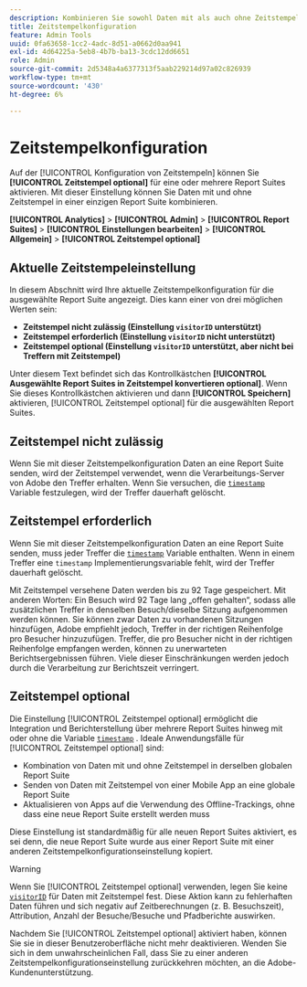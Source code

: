 ```yaml
---
description: Kombinieren Sie sowohl Daten mit als auch ohne Zeitstempel in einer einzigen Report Suite.
title: Zeitstempelkonfiguration
feature: Admin Tools
uuid: 0fa63658-1cc2-4adc-8d51-a0662d0aa941
exl-id: 4d64225a-5eb8-4b7b-ba13-3cdc12dd6651
role: Admin
source-git-commit: 2d5348a4a6377313f5aab229214d97a02c826939
workflow-type: tm+mt
source-wordcount: '430'
ht-degree: 6%

---
```


# Zeitstempelkonfiguration

Auf der [!UICONTROL Konfiguration von Zeitstempeln] können Sie **[!UICONTROL Zeitstempel optional]** für eine oder mehrere Report Suites aktivieren. Mit dieser Einstellung können Sie Daten mit und ohne Zeitstempel in einer einzigen Report Suite kombinieren.

**[!UICONTROL Analytics]** > **[!UICONTROL Admin]** > **[!UICONTROL Report Suites]** > **[!UICONTROL Einstellungen bearbeiten]** > **[!UICONTROL Allgemein]** > **[!UICONTROL Zeitstempel optional]**

## Aktuelle Zeitstempeleinstellung

In diesem Abschnitt wird Ihre aktuelle Zeitstempelkonfiguration für die ausgewählte Report Suite angezeigt. Dies kann einer von drei möglichen Werten sein:

* **Zeitstempel nicht zulässig (Einstellung `visitorID` unterstützt)**
* **Zeitstempel erforderlich (Einstellung `visitorID` nicht unterstützt)**
* **Zeitstempel optional (Einstellung `visitorID` unterstützt, aber nicht bei Treffern mit Zeitstempel)**

Unter diesem Text befindet sich das Kontrollkästchen **[!UICONTROL Ausgewählte Report Suites in Zeitstempel konvertieren optional]**. Wenn Sie dieses Kontrollkästchen aktivieren und dann **[!UICONTROL Speichern]** aktivieren, [!UICONTROL Zeitstempel optional] für die ausgewählten Report Suites.

## Zeitstempel nicht zulässig

Wenn Sie mit dieser Zeitstempelkonfiguration Daten an eine Report Suite senden, wird der Zeitstempel verwendet, wenn die Verarbeitungs-Server von Adobe den Treffer erhalten. Wenn Sie versuchen, die [`timestamp`](/help/implement/vars/page-vars/timestamp.md) Variable festzulegen, wird der Treffer dauerhaft gelöscht.

## Zeitstempel erforderlich

Wenn Sie mit dieser Zeitstempelkonfiguration Daten an eine Report Suite senden, muss jeder Treffer die [`timestamp`](/help/implement/vars/page-vars/timestamp.md) Variable enthalten. Wenn in einem Treffer eine `timestamp` Implementierungsvariable fehlt, wird der Treffer dauerhaft gelöscht.

Mit Zeitstempel versehene Daten werden bis zu 92 Tage gespeichert. Mit anderen Worten: Ein Besuch wird 92 Tage lang „offen gehalten“, sodass alle zusätzlichen Treffer in denselben Besuch/dieselbe Sitzung aufgenommen werden können. Sie können zwar Daten zu vorhandenen Sitzungen hinzufügen, Adobe empfiehlt jedoch, Treffer in der richtigen Reihenfolge pro Besucher hinzuzufügen. Treffer, die pro Besucher nicht in der richtigen Reihenfolge empfangen werden, können zu unerwarteten Berichtsergebnissen führen. Viele dieser Einschränkungen werden jedoch durch die Verarbeitung zur Berichtszeit verringert.

## Zeitstempel optional

Die Einstellung [!UICONTROL Zeitstempel optional] ermöglicht die Integration und Berichterstellung über mehrere Report Suites hinweg mit oder ohne die Variable [`timestamp`](/help/implement/vars/page-vars/timestamp.md) . Ideale Anwendungsfälle für [!UICONTROL Zeitstempel optional] sind:

* Kombination von Daten mit und ohne Zeitstempel in derselben globalen Report Suite
* Senden von Daten mit Zeitstempel von einer Mobile App an eine globale Report Suite
* Aktualisieren von Apps auf die Verwendung des Offline-Trackings, ohne dass eine neue Report Suite erstellt werden muss

Diese Einstellung ist standardmäßig für alle neuen Report Suites aktiviert, es sei denn, die neue Report Suite wurde aus einer Report Suite mit einer anderen Zeitstempelkonfigurationseinstellung kopiert.

>[!WARNING]
>
>Wenn Sie [!UICONTROL Zeitstempel optional] verwenden, legen Sie keine [`visitorID`](/help/implement/vars/config-vars/visitorid.md) für Daten mit Zeitstempel fest. Diese Aktion kann zu fehlerhaften Daten führen und sich negativ auf Zeitberechnungen (z. B. Besuchszeit), Attribution, Anzahl der Besuche/Besuche und Pfadberichte auswirken.

Nachdem Sie [!UICONTROL Zeitstempel optional] aktiviert haben, können Sie sie in dieser Benutzeroberfläche nicht mehr deaktivieren. Wenden Sie sich in dem unwahrscheinlichen Fall, dass Sie zu einer anderen Zeitstempelkonfigurationseinstellung zurückkehren möchten, an die Adobe-Kundenunterstützung.
